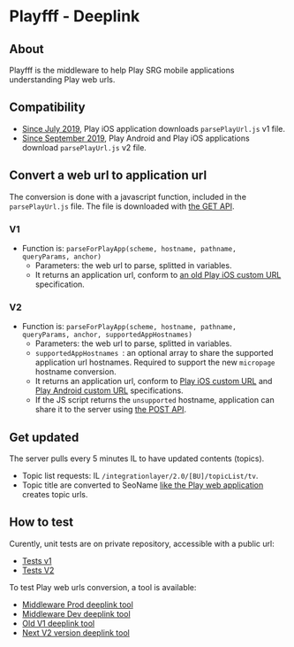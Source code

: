 Playfff - Deeplink
=============

## About

Playfff is the middleware to help Play SRG mobile applications understanding Play web urls.

## Compatibility

* [Since July 2019](https://github.com/SRGSSR/playsrg-playfff/releases/tag/13), Play iOS application downloads `parsePlayUrl.js` v1 file.
* [Since September 2019](https://github.com/SRGSSR/playsrg-playfff/releases/tag/17), Play Android and Play iOS applications download `parsePlayUrl.js` v2 file.

## Convert a web url to application url

The conversion is done with a javascript function, included in the `parsePlayUrl.js` file. The file is downloaded with [the GET API](README.md#deep-link).

### V1

* Function is: `parseForPlayApp(scheme, hostname, pathname, queryParams, anchor)`
	* Parameters: the web url to parse, splitted in variables.
	* It returns an application url, conform to [an old Play iOS custom URL](https://github.com/SRGSSR/playsrg-apple/blob/ios/2.9.5-313/docs/URL_SCHEMES.md) specification.
	
### V2

* Function is: `parseForPlayApp(scheme, hostname, pathname, queryParams, anchor, supportedAppHostnames)`
	* Parameters: the web url to parse, splitted in variables.
	* `supportedAppHostnames `: an optional array to share the supported application url hostnames. Required to support the new `micropage` hostname conversion.
	* It returns an application url, conform to [Play iOS custom URL](https://github.com/SRGSSR/playsrg-apple/blob/develop/docs/CUSTOM_URLS_AND_UNIVERSAL_LINKS.md) and [Play Android custom URL](https://github.com/SRGSSR/playsrg-android/blob/main/doc/schemeUrl.md) specifications.
	* If the JS script returns the `unsupported` hostname, application can share it to the server using [the POST API](README.md#deep-link).

## Get updated

The server pulls every 5 minutes IL to have updated contents (topics).

* Topic list requests: IL `/integrationlayer/2.0/[BU]/topicList/tv`.
* Topic title are converted to SeoName [like the Play web application](https://github.com/SRGSSR/playsrg-playfff/issues/46) creates topic urls.

## How to test

Curently, unit tests are on private repository, accessible with a public url:

* [Tests v1](https://play-mmf.herokuapp.com/deeplink/tests/v1/index.html)
* [Tests V2](https://play-mmf.herokuapp.com/deeplink/tests/v2/index.html)

To test Play web urls conversion, a tool is available:

* [Middleware Prod deeplink tool](https://play-mmf.herokuapp.com/deeplink/index.html)
* [Middleware Dev deeplink tool](https://play-mmf.herokuapp.com/deeplink/index.html#dev)
* [Old V1 deeplink tool](https://play-mmf.herokuapp.com/deeplink/index.html#localv1)
* [Next V2 version deeplink tool](http://play-mmf.herokuapp.com/deeplink/index.html#localv2)